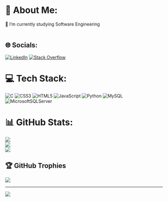 # 💫 About Me:
🔭 I’m currently studying Software Engineering<br><br>


## 🌐 Socials:
[![LinkedIn](https://img.shields.io/badge/LinkedIn-%230077B5.svg?logo=linkedin&logoColor=white)](https://linkedin.com/in/bernalira) [![Stack Overflow](https://img.shields.io/badge/-Stackoverflow-FE7A16?logo=stack-overflow&logoColor=white)](https://stackoverflow.com/users/20832225) 

# 💻 Tech Stack:
![C](https://img.shields.io/badge/c-%2300599C.svg?style=flat&logo=c&logoColor=white) ![CSS3](https://img.shields.io/badge/css3-%231572B6.svg?style=flat&logo=css3&logoColor=white) ![HTML5](https://img.shields.io/badge/html5-%23E34F26.svg?style=flat&logo=html5&logoColor=white) ![JavaScript](https://img.shields.io/badge/javascript-%23323330.svg?style=flat&logo=javascript&logoColor=%23F7DF1E) ![Python](https://img.shields.io/badge/python-3670A0?style=flat&logo=python&logoColor=ffdd54) ![MySQL](https://img.shields.io/badge/mysql-%2300f.svg?style=flat&logo=mysql&logoColor=white) ![MicrosoftSQLServer](https://img.shields.io/badge/Microsoft%20SQL%20Sever-CC2927?style=flat&logo=microsoft%20sql%20server&logoColor=white)
# 📊 GitHub Stats:
![](https://github-readme-stats.vercel.app/api?username=bernardolira231&theme=onedark&hide_border=false&include_all_commits=false&count_private=false)<br/>
![](https://github-readme-streak-stats.herokuapp.com/?user=bernardolira231&theme=onedark&hide_border=false)<br/>
![](https://github-readme-stats.vercel.app/api/top-langs/?username=bernardolira231&theme=onedark&hide_border=false&include_all_commits=false&count_private=false&layout=compact)

## 🏆 GitHub Trophies
![](https://github-profile-trophy.vercel.app/?username=bernardolira231&theme=onedark&no-frame=true&no-bg=false&margin-w=4)

---
[![](https://visitcount.itsvg.in/api?id=bernardolira231&icon=0&color=4)](https://visitcount.itsvg.in)
